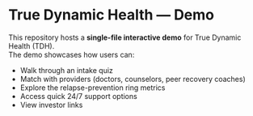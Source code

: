 # True Dynamic Health — Demo

This repository hosts a **single-file interactive demo** for True Dynamic Health (TDH).  
The demo showcases how users can:

- Walk through an intake quiz
- Match with providers (doctors, counselors, peer recovery coaches)
- Explore the relapse-prevention ring metrics
- Access quick 24/7 support options
- View investor links

